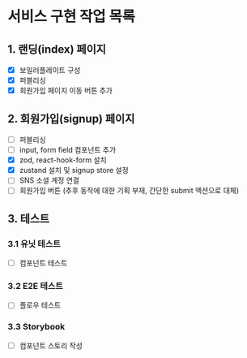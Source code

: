 # 서비스 구현 작업 목록

## 1. 랜딩(index) 페이지

- [x] 보일러플레이트 구성
- [x] 퍼블리싱
- [x] 회원가입 페이지 이동 버튼 추가

## 2. 회원가입(signup) 페이지

- [ ] 퍼블리싱
- [ ] input, form field 컴포넌트 추가
- [x] zod, react-hook-form 설치
- [x] zustand 설치 및 signup store 설정
- [ ] SNS 소셜 계정 연결
- [ ] 회원가입 버튼 (추후 동작에 대한 기획 부재, 간단한 submit 액션으로 대체)

## 3. 테스트

### 3.1 유닛 테스트

- [ ] 컴포넌트 테스트

### 3.2 E2E 테스트

- [ ] 플로우 테스트

### 3.3 Storybook

- [ ] 컴포넌트 스토리 작성
